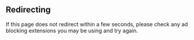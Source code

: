 Redirecting
-----------

If this page does not redirect within a few seconds, please check any ad blocking extensions you may be using and try again.